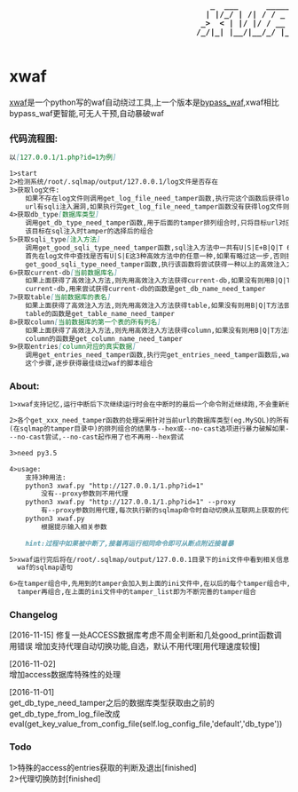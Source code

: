 <pre>
<strong>
										   _  ___      _____   ____
										  | |/_/ | /| / / _ | / __/
										 _>  < | |/ |/ / __ |/ _/  
										/_/|_| |__/|__/_/ |_/_/ 
</strong>
</pre>

# xwaf

<a href="https://github.com/3xp10it/bypass_waf/blob/master/xwaf.py">xwaf</a>是一个python写的waf自动绕过工具,上一个版本是<a href="https://github.com/3xp10it/bypass_waf/blob/master/bypass_waf.py">bypass_waf</a>,xwaf相比bypass_waf更智能,可无人干预,自动暴破waf

### 代码流程图:

```markdown
以[127.0.0.1/1.php?id=1为例]

1>start
2>检测系统/root/.sqlmap/output/127.0.0.1/log文件是否存在
3>获取log文件:
	如果不存在log文件则调用get_log_file_need_tamper函数,执行完这个函数后获得log文件,也即成功检测出目标
	url有sqli注入漏洞,如果执行完get_log_file_need_tamper函数没有获得log文件则认为该url没有sqli漏洞
4>获取db_type[数据库类型]
	调用get_db_type_need_tamper函数,用于后面的tamper排列组合时,只将目标url对应的数据库类型的tamper用于
	该目标在sql注入时tamper的选择后的组合
5>获取sqli_type[注入方法]
	调用get_good_sqli_type_need_tamper函数,sql注入方法中一共有U|S|E+B|Q|T 6种注入方法,后3种查询效率低,
	首先在log文件中查找是否有U|S|E这3种高效方法中的任意一种,如果有略过这一步,否则执行
	get_good_sqli_type_need_tamper函数,执行该函数将尝试获得一种以上的高效注入方法
6>获取current-db[当前数据库名]
	如果上面获得了高效注入方法,则先用高效注入方法获得current-db,如果没有则用B|Q|T方法尝试获得
	current-db,用来尝试获得current-db的函数是get_db_name_need_tamper
7>获取table[当前数据库的表名]
	如果上面获得了高效注入方法,则先用高效注入方法获得table,如果没有则用B|Q|T方法尝试获得table,尝试获得
	table的函数是get_table_name_need_tamper
8>获取column[当前数据库的第一个表的所有列名]
	如果上面获得了高效注入方法,则先用高效注入方法获得column,如果没有则用B|Q|T方法获得column,尝试获得
	column的函数是get_column_name_need_tamper
9>获取entries[column对应的真实数据]
	调用get_entries_need_tamper函数,执行完get_entries_need_tamper函数后,waf成功绕过,从上面的步骤一直到
	这个步骤,逐步获得最佳绕过waf的脚本组合
```

### About:

```markdown
1>xwaf支持记忆,运行中断后下次继续运行时会在中断时的最后一个命令附近继续跑,不会重新经历上面的所有函数的处理

2>各个get_xxx_need_tamper函数的处理采用针对当前url的数据库类型(eg.MySQL)的所有过waf的脚本
(在sqlmap的tamper目录中)的排列组合的结果与--hex或--no-cast选项进行暴力破解如果--hex起作用了则不再使用
--no-cast尝试,--no-cast起作用了也不再用--hex尝试

3>need py3.5

4>usage:
	支持3种用法:
	python3 xwaf.py "http://127.0.0.1/1.php?id=1"
		没有--proxy参数则不用代理
	python3 xwaf.py "http://127.0.0.1/1.php?id=1" --proxy
		有--proxy参数则用代理,每次执行新的sqlmap命令时自动切换从互联网上获取的代理
	python3 xwaf.py
		根据提示输入相关参数
		
	hint:过程中如果被中断了,接着再运行相同命令即可从断点附近接着暴

5>xwaf运行完后将在/root/.sqlmap/output/127.0.0.1目录下的ini文件中看到相关信息,bypassed_command是成功暴破
  waf的sqlmap语句

6>在tamper组合中,先用到的tamper会加入到上面的ini文件中,在以后的每个tamper组合中,综合已经得到的有用的
  tamper再组合,在上面的ini文件中的tamper_list即为不断完善的tamper组合
```

### Changelog

[2016-11-15]
修复一处ACCESS数据库考虑不周全判断和几处good_print函数调用错误
增加支持代理自动切换功能,自选，默认不用代理[用代理速度较慢]

[2016-11-02]  
增加access数据库特殊性的处理

[2016-11-01]  
get_db_type_need_tamper之后的数据库类型获取由之前的get_db_type_from_log_file改成
eval(get_key_value_from_config_file(self.log_config_file,'default','db_type'))

### Todo

1>特殊的access的entries获取的判断及退出[finished]  
2>代理切换防封[finished]

